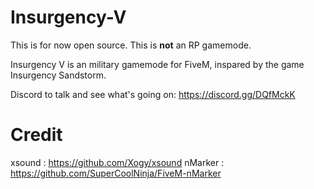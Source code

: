 # Insurgency-V


This is for now open source.
This is **not** an RP gamemode.

Insurgency V is an military gamemode for FiveM, inspared by the game Insurgency Sandstorm.

Discord to talk and see what's going on: https://discord.gg/DQfMckK


# Credit

xsound : https://github.com/Xogy/xsound
nMarker : https://github.com/SuperCoolNinja/FiveM-nMarker
